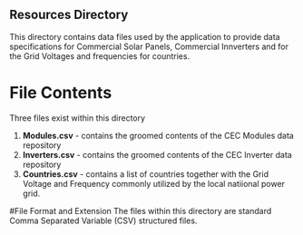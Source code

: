 ## Resources Directory
This directory contains data files used by the application to provide data specifications for Commercial Solar Panels, Commercial Innverters and for the Grid Voltages and frequencies for countries.

# File Contents
Three files exist within this directory
1. **Modules.csv** - contains the groomed contents of the CEC Modules data repository
2. **Inverters.csv** - contains the groomed contents of the CEC Inverter data repository
3. **Countries.csv** - contains a list of countries together with the Grid Voltage and Frequency commonly utilized by the local natiional power grid.

#File Format and Extension
The files within this directory are standard Comma Separated Variable (CSV) structured files.
